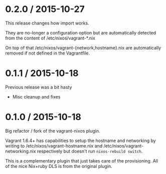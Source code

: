 
0.2.0 / 2015-10-27
==================

This release changes how import works.

They are no-longer a configuration option but are automatically detected from
the content of /etc/nixos/vagrant-*.nix

On top of that /etc/nixos/vagrant-{network,hostname}.nix are automatically
removed if not defined in the Vagrantfile.

0.1.1 / 2015-10-18
==================

Previous release was a bit hasty

  * Misc cleanup and fixes

0.1.0 / 2015-10-18
==================

Big refactor / fork of the vagrant-nixos plugin.

Vagrant 1.6.4+ has capabilities to setup the hostname and networking by
writing to /etc/nixos/vagrant-hostname.nix and
/etc/nixos/vagrant-networking.nix respectively but doesn't run
`nixos-rebuild switch`.

This is a complementary plugin that just takes care of the provisioning. All
of the nice Nix+ruby DLS is from the original plugin.

